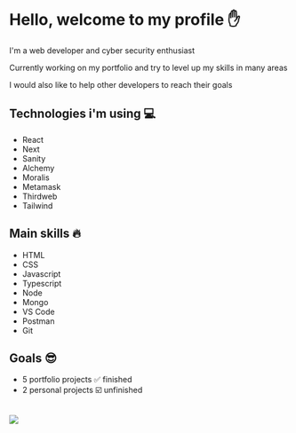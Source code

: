 # Hello, welcome to my profile ✋

I'm a web developer and cyber security enthusiast

Currently working on my portfolio and try to level up my skills in many areas

I would also like to help other developers to reach their goals

## Technologies i'm using 💻
* React
* Next
* Sanity
* Alchemy
* Moralis
* Metamask
* Thirdweb
* Tailwind

## Main skills 🔥
* HTML
* CSS
* Javascript
* Typescript
* Node
* Mongo
* VS Code
* Postman
* Git

## Goals 😎
- 5 portfolio projects ✅ finished
- 2 personal projects ☑️ unfinished

<br />
<img src = "https://github-readme-stats.vercel.app/api/top-langs/?username=pakavi&layout=dev">
